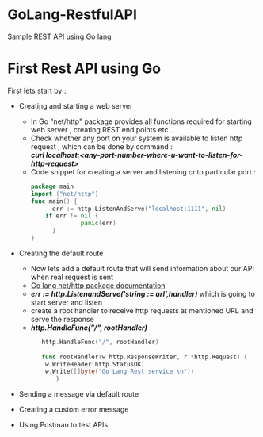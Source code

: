 # GoLang-RestfulAPI
Sample REST API using Go lang

# First Rest API using Go
First lets start by :
  * Creating and starting a web server
       - In Go "net/http" package provides all functions required for starting web server , creating REST end points etc .
       - Check whether any port on your system is available to listen http request ,  which can be done by command : <br>
          ***curl localhost:<***any-port-number-where-u-want-to-listen-for-http-request***>***
       - Code snippet for creating a server and listening onto particular port :
          ```Go
          package main
          import ("net/http")
          func main() {
	            err := http.ListenAndServe("localhost:1111", nil)
              if err != nil {
		                panic(err)
	            }
          }
          ```

  * Creating the default route 
  	- Now lets add a default route that will send information about our API when real request is sent 
	- [Go lang net/http package documentation](https://golang.org/pkg/net/http/)
	- ***err := http.ListenandServe('string := url',handler)*** which is going to start server and listen 
	- create a root handler to receive http requests at mentioned URL and serve the response
	- ***http.HandleFunc("/", rootHandler)***
	  ```Go
	     http.HandleFunc("/", rootHandler)
	     
	     func rootHandler(w http.ResponseWriter, r *http.Request) {
	      w.WriteHeader(http.StatusOK)
	      w.Write([]byte("Go Lang Rest service \n"))
             }
	  ```  
  * Sending a message via default route
  * Creating a custom error message
  * Using Postman to test APIs
  

